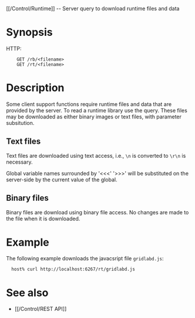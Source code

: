 [[/Control/Runtime]] -- Server query to download runtime files and data

# Synopsis
HTTP:
~~~
    GET /rb/<filename>
    GET /rt/<filename>
~~~

# Description

Some client support functions require runtime files and data that are provided by the server. To read a runtime library use the query. These files may be downloaded as either binary images or text files, with parameter subsitution.

## Text files

Text files are downloaded using text access, i.e., `\n` is converted to `\r\n` is necessary. 

Global variable names surrounded by '<<<' '>>>' will be substituted on the server-side by the current value of the global.

## Binary files

Binary files are download using binary file access. No changes are made to the file when it is downloaded.

# Example
The following example downloads the javacsript file `gridlabd.js`:
~~~
  host% curl http://localhost:6267/rt/gridlabd.js
~~~

# See also

* [[/Control/REST API]]
